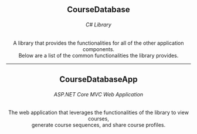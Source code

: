 ﻿<div align="center">
    <p align="center">
        <h2 align="center">CourseDatabase</h2>
        <h6 align="center">C# Library</h6>
        A library that provides the functionalities for all of the other application components.
        <br>
        Below are a list of the common functionalities the library provides.
</div>

---

<div align="center">
    <p align="center">
        <h2 align="center">CourseDatabaseApp</h2>
        <h6 align="center">ASP.NET Core MVC Web Application</h6>
        The web application that leverages the functionalities of the library to view courses,
        <br>
        generate course sequences, and share course profiles.
</div>

